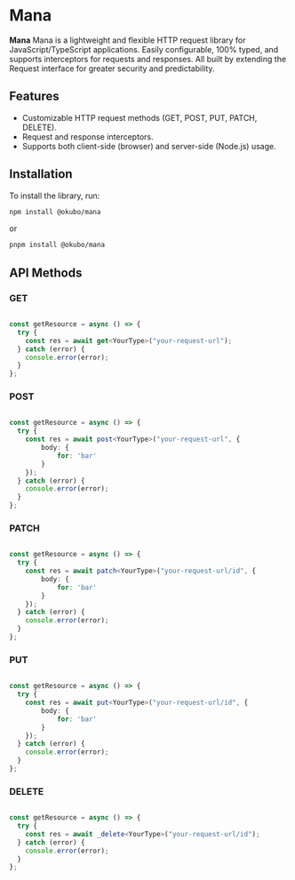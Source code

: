 # Mana

**Mana** Mana is a lightweight and flexible HTTP request library for JavaScript/TypeScript applications. Easily configurable, 100% typed, and supports interceptors for requests and responses. All built by extending the Request interface for greater security and predictability.

## Features

- Customizable HTTP request methods (GET, POST, PUT, PATCH, DELETE).
- Request and response interceptors.
- Supports both client-side (browser) and server-side (Node.js) usage.

## Installation

To install the library, run:

```bash
npm install @okubo/mana
```
or
```bash
pnpm install @okubo/mana
```

## API Methods

### GET

```typescript

const getResource = async () => {
  try {
    const res = await get<YourType>("your-request-url");
  } catch (error) {
    console.error(error);
  }
};

```

### POST 

```typescript

const getResource = async () => {
  try {
    const res = await post<YourType>("your-request-url", {
        body: {
            for: 'bar'
        }
    });
  } catch (error) {
    console.error(error);
  }
};

```

### PATCH 

```typescript

const getResource = async () => {
  try {
    const res = await patch<YourType>("your-request-url/id", {
        body: {
            for: 'bar'
        }
    });
  } catch (error) {
    console.error(error);
  }
};

```

### PUT 

```typescript

const getResource = async () => {
  try {
    const res = await put<YourType>("your-request-url/id", {
        body: {
            for: 'bar'
        }
    });
  } catch (error) {
    console.error(error);
  }
};

```

### DELETE 

```typescript

const getResource = async () => {
  try {
    const res = await _delete<YourType>("your-request-url/id");
  } catch (error) {
    console.error(error);
  }
};

```